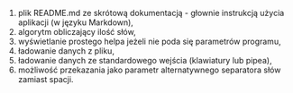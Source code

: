 1. plik README.md ze skrótową dokumentacją - głownie instrukcją
użycia aplikacji (w języku Markdown),
2. algorytm obliczający ilość słów,
3. wyświetlanie prostego helpa jeżeli nie poda się parametrów
programu,
4. ładowanie danych z pliku,
5. ładowanie danych ze standardowego wejścia (klawiatury lub
pipea),
6. możliwość przekazania jako parametr alternatywnego separatora
słów zamiast spacji.
